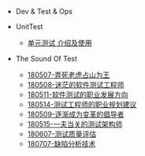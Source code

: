 - Dev & Test & Ops

 - UnitTest

    - [单元测试 介绍及使用](mkdFiles/UnitTesting.md)

[^_^]:  - Lombok

[^_^]:    - [Lombok 简介及使用](lombok/lombok-1.md)
[^_^]:    - [Java 开发中使用 Lombok 简化代码](lombok/lombok-2.md)

[^_^]:  - Kubernetes

[^_^]:    - [镜像同步脚本](kubernetes/sync-scripts.md)

[^_^]:  - GitLab CI
  
[^_^]:    - [简介及安装](gitlab-ci/gitlab-ci-1.md)
[^_^]:    - [入门篇](gitlab-ci/gitlab-ci-2.md)

 - The Sound Of Test

   - [180507-弄死老虎占山为王](books/大话测试.md)
   - [180508-迷茫的软件测试工程师](books/迷茫的软件测试工程师.md)
   - [180511-软件测试的职业发展方向](books/软件测试的职业发展方向1.md)
   - [180514-测试工程师的职业规划建议](books/软件测试工程师的职业规划建议1.md)
   - [180509-逐渐成为变革的倡导者](books/成为变革的倡导者.md)
   - [180515-一夫当关的测试架构师](books/一夫当关的软件测试架构师.md)
   - [180607-测试质量评估](books/测试质量评估.md)
   - [180707-缺陷分析技术](books/缺陷分析技术.md)
